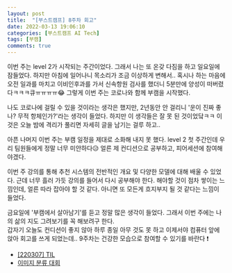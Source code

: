 ```yaml
---
layout: post
title:  "[부스트캠프] 8주차 회고"
date: 2022-03-13 19:06:10
categories: [부스트캠프 AI Tech]
tags: [부캠]
comments: true
---
```

이번 주는 level 2가 시작되는 주간이었다. 그래서 나는 또 온갖 다짐을 하고 일요일에 잠들었다. 하지만 아침에 일어나니 목소리가 조금 이상하게 변해서.. 혹시나 하는 마음에 오전 일과를 마치고 이비인후과를 가서 신속항원 검사를 했더니 5분만에 양성이 떠버렸다ㅋㅋㅋ큐ㅠㅠㅠㅠ😂 그렇게 이번 주는 코로나와 함께 부캠을 시작했다.  

나도 코로나에 걸릴 수 있을 것이라는 생각은 했지만, 2년동안 안 걸리니 '운이 진짜 좋나? 무적 항체인가?'라는 생각이 들었다. 하지만 이 생각들은 잘 못 된 것이었닼ㅋㅋ 이것은 오늘 밤에 격리가 풀리면 자세히 글을 남기는 걸루 하고..

아픈 나머지 이번 주는 부캠 일정을 제대로 소화해 내지 못 했다. level 2 첫 주간인데 우리 팀원들에게 정말 너무 미안하다😥 얼른 제 컨디션으로 공부하고, 피어세션에 참여해야겠다.  

이번 주 강의를 통해 추천 시스템의 전반적인 개요 및 다양한 모델에 대해 배울 수 있었다. 근데 너무 흘러 가듯 강의를 들어서 다시 공부해야 한다. 해야할 것이 점차 쌓이는 느낌인데, 얼른 따라 잡아야 할 것 같다. 아니면 또 모든게 흐지부지 될 것 같다는 느낌이 들었다.

금요일에 '부캠에서 살아남기'를 듣고 정말 많은 생각이 들었다. 그래서 이번 주에는 나의 삶의 지도 그려보기를 꼭 해보려구 한다.  
갑자기 오늘도 컨디션이 좋지 않아 하루 종일 아무 것도 못 하고 이제서야 컴퓨터 앞에 앉아 회고를 쓰게 되었는데.. 9주차는 건강한 모습으로 참여할 수 있기를 바란다 ❗

- [[220307] TIL](https://ahyeon0508.github.io/TIL-23)
- [이미지 분류 대회](https://github.com/boostcampaitech3/level1-image-classification-level1-recsys-09)